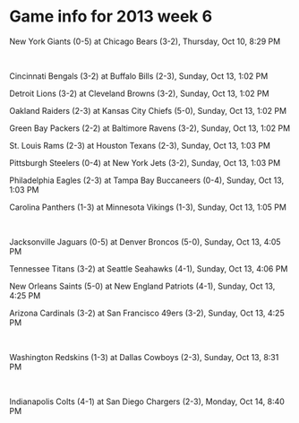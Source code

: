 # Game info for 2013 week 6

New York Giants (0-5) at Chicago Bears (3-2), Thursday, Oct 10, 8:29 PM


<br/>

Cincinnati Bengals (3-2) at Buffalo Bills (2-3), Sunday, Oct 13, 1:02 PM

Detroit Lions (3-2) at Cleveland Browns (3-2), Sunday, Oct 13, 1:02 PM

Oakland Raiders (2-3) at Kansas City Chiefs (5-0), Sunday, Oct 13, 1:02 PM

Green Bay Packers (2-2) at Baltimore Ravens (3-2), Sunday, Oct 13, 1:02 PM

St. Louis Rams (2-3) at Houston Texans (2-3), Sunday, Oct 13, 1:03 PM

Pittsburgh Steelers (0-4) at New York Jets (3-2), Sunday, Oct 13, 1:03 PM

Philadelphia Eagles (2-3) at Tampa Bay Buccaneers (0-4), Sunday, Oct 13, 1:03 PM

Carolina Panthers (1-3) at Minnesota Vikings (1-3), Sunday, Oct 13, 1:05 PM


<br/>

Jacksonville Jaguars (0-5) at Denver Broncos (5-0), Sunday, Oct 13, 4:05 PM

Tennessee Titans (3-2) at Seattle Seahawks (4-1), Sunday, Oct 13, 4:06 PM

New Orleans Saints (5-0) at New England Patriots (4-1), Sunday, Oct 13, 4:25 PM

Arizona Cardinals (3-2) at San Francisco 49ers (3-2), Sunday, Oct 13, 4:25 PM


<br/>

Washington Redskins (1-3) at Dallas Cowboys (2-3), Sunday, Oct 13, 8:31 PM


<br/>

Indianapolis Colts (4-1) at San Diego Chargers (2-3), Monday, Oct 14, 8:40 PM

